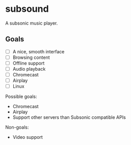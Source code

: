# subsound

A subsonic music player.

## Goals

- [ ] A nice, smooth interface
- [ ] Browsing content
- [ ] Offline support
- [ ] Audio playback
- [ ] Chromecast
- [ ] Airplay
- [ ] Linux

Possible goals:
 - Chromecast
 - Airplay
 - Support other servers than Subsonic compatible APIs
 
Non-goals:
 - Video support


